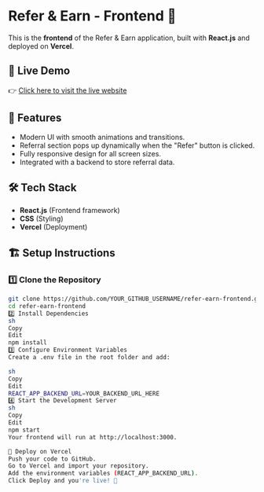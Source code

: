 
# Refer & Earn - Frontend 🎉

This is the **frontend** of the Refer & Earn application, built with **React.js** and deployed on **Vercel**.

## 🚀 Live Demo
👉 [Click here to visit the live website](YOUR_FRONTEND_URL_HERE)

## 📌 Features
- Modern UI with smooth animations and transitions.
- Referral section pops up dynamically when the "Refer" button is clicked.
- Fully responsive design for all screen sizes.
- Integrated with a backend to store referral data.

## 🛠️ Tech Stack
- **React.js** (Frontend framework)
- **CSS** (Styling)
- **Vercel** (Deployment)

## 🏗️ Setup Instructions

### **1️⃣ Clone the Repository**
```sh
git clone https://github.com/YOUR_GITHUB_USERNAME/refer-earn-frontend.git
cd refer-earn-frontend
2️⃣ Install Dependencies
sh
Copy
Edit
npm install
3️⃣ Configure Environment Variables
Create a .env file in the root folder and add:

sh
Copy
Edit
REACT_APP_BACKEND_URL=YOUR_BACKEND_URL_HERE
4️⃣ Start the Development Server
sh
Copy
Edit
npm start
Your frontend will run at http://localhost:3000.

🚀 Deploy on Vercel
Push your code to GitHub.
Go to Vercel and import your repository.
Add the environment variables (REACT_APP_BACKEND_URL).
Click Deploy and you're live! 🎉
